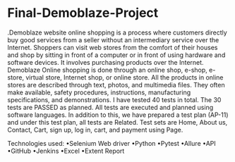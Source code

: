 # Final-Demoblaze-Project

   .Demoblaze website online shopping is a process where customers
        directly buy good services from a seller without an intermediary service
        over the Internet. Shoppers can visit web stores from the comfort of
        their houses and shop by sitting in front of a computer or in front of
        using hardware and software devices. It involves purchasing products
        over the Internet. Demoblaze Online shopping is done through an online
        shop, e-shop, e-store, virtual store, Internet shop, or online store. All the
        products in online stores are described through text, photos, and
        multimedia files. They often make available, safety procedures,
        instructions, manufacturing specifications, and demonstrations.
   I have tested 40 tests in total. The 30 tests are PASSED as planned. All tests are executed and 
   planned using software languages. In addition to this, we have prepared a test plan (AP-11) and under this 
   test plan, all tests are Related. Test sets are Home, About us, Contact, Cart, sign up, log in, cart, and payment using Page.
    
Technologies used:
    •Selenium Web driver
    •Python
    •Pytest
    •Allure
    •API
    •GitHub
    •Jenkins
    •Excel
    •Extent Report